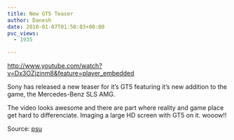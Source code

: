 ```yaml
---
title: New GT5 Teaser
author: Danesh
date: 2010-01-07T01:50:03+00:00
pvc_views:
  - 1935

---
```

http://www.youtube.com/watch?v=Dx3OZjzinm8&feature=player_embedded

Sony has released a new teaser for it&#8217;s GT5 featuring it&#8217;s new addition to the game, the Mercedes-Benz SLS AMG.

The video looks awesome and there are part where reality and game place get hard to differenciate. Imaging a large HD screen with GT5 on it. wooow!!

Source: [psu][1]

 [1]: http://www.psu.com/New-GT5-video-and-screens--a0008486-p0.php?utm_source=feedburner&utm_medium=feed&utm_campaign=Feed%3A+LatestNews-Psucom+%28Latest+News+-+PSU.com%29